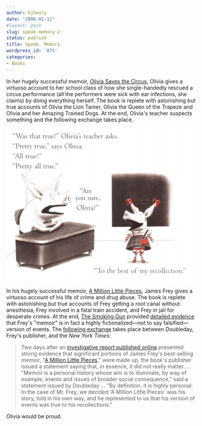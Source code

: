 ```yaml
---
author: kjhealy
date: "2006-01-11"
#layout: post
slug: speak-memory-2
status: publish
title: Speak, Memory
wordpress_id: '875'
categories:
- Books
---
```


In her hugely successful memoir, [Olivia Saves the Circus](http://www.amazon.com/exec/obidos/ASIN/068982954X/), Olivia gives a virtuoso account to her school class of how she single-handedly rescued a circus performance (all the performers were sick with ear infections, she claims) by doing everything herself. The book is replete with astonishing but true accounts of Olivia the Lion Tamer, Olivia the Queen of the Trapeze and Olivia and her Amazing Trained Dogs. At the end, Olivia's teacher suspects something and the following exchange takes place.

![image](recollection.png)

In his hugely successful memoir, [A Million Little Pieces](http://www.amazon.com/exec/obidos/ASIN/0307276902/), James Frey gives a virtuoso account of his life of crime and drug abuse. The book is replete with astonishing but true accounts of Frey getting a root canal without anesthesia, Frey involved in a fatal train accident, and Frey in jail for desperate crimes. At the end, [The Smoking Gun](http://www.thesmokinggun.com) provided [detailed evidence](http://www.thesmokinggun.com/jamesfrey/0104061jamesfrey1.html) that Frey's "memoir" is in fact a highly fictionalized—not to say falsified—version of events. The [following exchange](http://www.nytimes.com/2006/01/11/books/11memo.html?ex=1294635600&en=d54d1a2e5fa09232&ei=5090&partner=rssuserland&emc=rss) takes place between Doubleday, Frey's publisher, and the *New York Times*:

> Two days after an [investigative report published online](http://www.thesmokinggun.com/archive/0104061jamesfrey1.html) presented strong evidence that significant portions of James Frey's best-selling memoir, "[A Million Little Pieces](http://www.nytimes.com/2003/04/21/books/21MASL.html)," were made up, the book's publisher issued a statement saying that, in essence, it did not really matter. ... "Memoir is a personal history whose aim is to illuminate, by way of example, events and issues of broader social consequence," said a statement issued by Doubleday … "By definition, it is highly personal. In the case of Mr. Frey, we decided 'A Million Little Pieces' was his story, told in his own way, and he represented to us that his version of events was true to his recollections."

Olivia would be proud.
